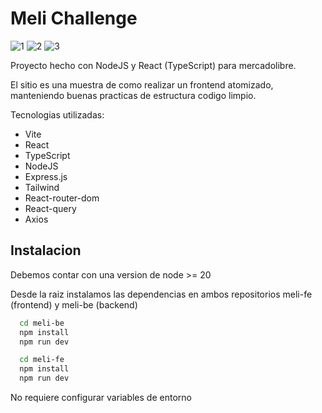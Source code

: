 
# Meli Challenge

![1](https://github.com/NicolasSoroka/meli-cx-challenge/assets/58704507/efe68b81-6fef-4974-8f79-75a669003f22)
![2](https://github.com/NicolasSoroka/meli-cx-challenge/assets/58704507/d3c29401-5b53-4a9a-b36f-56eb7cb878ed)
![3](https://github.com/NicolasSoroka/meli-cx-challenge/assets/58704507/3e662811-15c4-4f14-b01d-2ed9d09f1122)

Proyecto hecho con NodeJS y React (TypeScript) para mercadolibre.

El sitio es una muestra de como realizar un frontend atomizado, manteniendo buenas practicas de estructura codigo limpio.

Tecnologias utilizadas:
 - Vite
 - React
 - TypeScript
 - NodeJS
 - Express.js
 - Tailwind
 - React-router-dom
 - React-query
 - Axios
## Instalacion
Debemos contar con una version de node >= 20

Desde la raiz instalamos las dependencias en ambos repositorios meli-fe (frontend) y meli-be (backend)

```bash
  cd meli-be
  npm install
  npm run dev
```

```bash
  cd meli-fe
  npm install
  npm run dev
```

No requiere configurar variables de entorno




    

